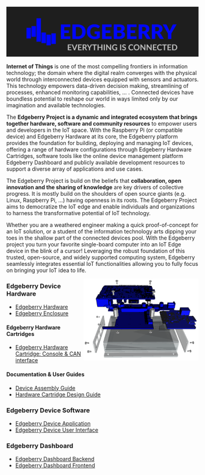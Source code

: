 ![Edgeberry Banner](https://github.com/Edgeberry/.github/blob/main/brand/Edgeberry_banner_EverythingIsConnected.png?raw=true)

**Internet of Things** is one of the most compelling frontiers in information technology; the domain where the digital realm converges with the physical world through interconnected devices equipped with sensors and actuators. This technology empowers data-driven decision making, streamlining of processes, enhanced monitoring capabilities, ... . Connected devices have boundless potential to reshape our world in ways limited only by our imagination and available technologies.

The **Edgeberry Project is a dynamic and integrated ecosystem that brings together hardware, software and community resources** to empower users and developers in the IoT space. With the Raspberry Pi (or compatible device) and Edgeberry Hardware at its core, the Edgeberry platform provides the foundation for building, deploying and managing IoT devices, offering a range of hardware configurations through Edgeberry Hardware Cartridges, software tools like the online device management platform Edgeberry Dashboard and publicly available development resources to support a diverse array of applications and use cases.

The Edgeberry Project is build on the beliefs that **collaboration, open innovation and the sharing of knowledge** are key drivers of collective progress. It is mostly build on the shoulders of open source giants (e.g. Linux, Raspberry Pi, ...) having openness in its roots. The Edgeberry Project aims to democratize the IoT edge and enable individuals and organizations to harness the transformative potential of IoT technology.


Whether you are a weathered engineer making a quick proof-of-concept for an IoT solution, or a student of the information technology arts dipping your toes in the shallow part of the connected devices pool. With the Edgeberry project you turn your favorite single-board computer into an IoT Edge device in the blink of a cursor! Leveraging the robust foundation of this trusted, open-source, and widely supported computing system, Edgeberry seamlessly integrates essential IoT functionalities allowing you to fully focus on bringing your IoT idea to life.

<img src="https://github.com/Edgeberry/.github/blob/main/images/device_exploded.png?raw=true" align="right" width="60%"/>

### Edgeberry Device Hardware
- [Edgeberry Hardware](https://github.com/Edgeberry/Edgeberry-hardware)
- [Edgeberry Enclosure](https://www.thingiverse.com/thing:6595172)
#### Edgeberry Hardware Cartridges
- [Edgeberry Hardware Cartridge: Console & CAN interface](https://github.com/Edgeberry/Edgeberry-cartridge-console-can)
#### Documentation & User Guides
- [Device Assembly Guide](https://github.com/Edgeberry/.github/blob/main/documentation/Device_Assembly_Guide.pdf?raw=true)
- [Hardware Cartridge Design Guide](https://github.com/Edgeberry/.github/blob/main/documentation/Hardware_Cartridge_Design_Guide.pdf?raw=true)
### Edgeberry Device Software
 - [Edgeberry Device Application](https://github.com/Edgeberry/Edgeberry)
 - [Edgeberry Device User Interface](https://github.com/Edgeberry/Edgeberry-UI)
### Edgeberry Dashboard
 - [Edgeberry Dashboard Backend](https://github.com/Edgeberry/Edgeberry-dashboard)
 - [Edgeberry Dashboard Frontend](https://github.com/Edgeberry/Edgeberry-dashboard-UI)

<br clear="right"/>
